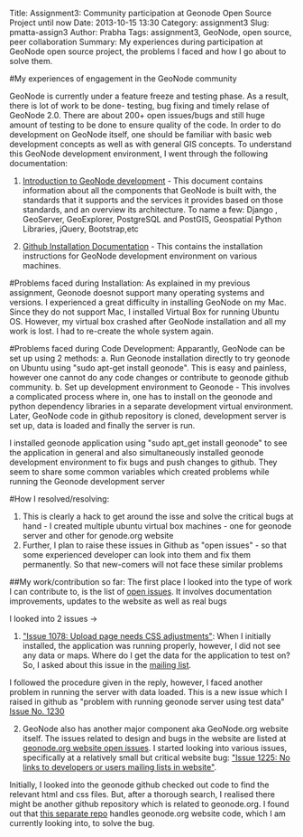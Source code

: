 Title: Assignment3: Community participation at Geonode Open Source Project until now
Date: 2013-10-15 13:30
Category: assignment3
Slug: pmatta-assign3
Author: Prabha
Tags: assignment3, GeoNode, open source, peer collaboration
Summary:  My experiences during participation at GeoNode open source project, the problems I faced and how I go about to solve them. 


#My experiences of engagement in the GeoNode community

GeoNode is currently under a feature freeze and testing phase. As a result, there is lot of work to be done- testing, bug fixing and timely relase of GeoNode 2.0. There are about 200+ open issues/bugs and still huge amount of testing to be done to ensure quality of the code. In order to do development on GeoNode itself, one should be familiar with basic web development concepts as well as with general GIS concepts. To understand this GeoNode development environment, I went through the following documentation:

1. [Introduction to GeoNode development](http://geonode.org/workshops/devel/intro/index.html#intro) - This document contains information about all the components that GeoNode is built with, the standards that it supports and the services it provides based on those standards, and an overview its architecture. To name a few: Django , GeoServer, GeoExplorer, PostgreSQL and PostGIS, Geospatial Python Libraries, jQuery, Bootstrap,etc

2. [Github Installation Documentation](https://github.com/GeoNode/geonode/blob/master/README) - This contains the installation instructions for GeoNode development environment on various machines.


#Problems faced during Installation:
As explained in my previous assignment, Geonode doesnot support many operating systems and versions. I experienced a great difficulty in installing GeoNode on my Mac. Since they do not support Mac, I installed Virtual Box for running Ubuntu OS. However, my virtual box crashed after GeoNode installation and all my work is lost. I had to re-create the whole system again. 


#Problems faced during Code Development:
Apparantly, GeoNode can be set up using 2 methods:
a. Run Geonode installation directly  to try geonode on Ubuntu using "sudo apt-get install geonode". This is easy and painless, however one cannot do any code changes or contribute to geonode github community.
b. Set up development environment to Geonode - This involves a complicated process where in, one has to install on the geonode and python dependency libraries in a separate development virtual environment. Later, GeoNode code in github repository is cloned, development server is set up, data is loaded and finally the server is run.

I installed geonode application using "sudo apt_get install geonode" to see the application in general and also simultaneously installed geonode development environment to fix bugs and push changes to github. They seem to share some common variables which created problems while running the Geonode development server


#How I resolved/resolving:
1. This is clearly a hack to get around the isse and solve the critical bugs at hand - I created multiple ubuntu virtual box machines - one for geonode server and other for genode.org website
2. Further,  I plan to raise these issues in Github as "open issues" - so that some experienced developer can look into them and fix them permanently. So that new-comers will not face these similar problems

##My work/contribution so far:
The first place I looked into the type of work I can contribute to, is the list of [open issues](https://github.com/geonode/geonode/issues?labels=&milestone=4&page=1&state=open). It involves documentation improvements, updates to the website as well as real bugs

I looked into 2 issues ->
1. ["Issue 1078: Upload page needs CSS adjustments"](https://github.com/GeoNode/geonode/issues/1078): When I initially installed, the application was running properly, however, I did not see any data or maps. Where do I get the data for the application to test on? So, I asked about this issue in the [mailing list](https://groups.google.com/a/opengeo.org/forum/#!topic/geonode-dev/9gVUVKiAxwA).

I followed the procedure given in the reply, however, I faced another problem in running the server with data loaded. This is a new issue which I raised in github as
"problem with running geonode server using test data" [Issue No. 1230](https://github.com/GeoNode/geonode/issues/1230)

2. GeoNode also has another major component aka GeoNode.org website itself. The issues related to design and bugs in the website are listed at
[geonode.org website open issues](https://github.com/GeoNode/geonode/issues?labels=website&page=1&state=open). I started looking into various issues, specifically at a relatively small but critical website bug: ["Issue 1225: No links to developers or users mailing lists in website"](https://github.com/GeoNode/geonode/issues/1225). 

Initially, I looked into the geonode github checked out code to find the relevant html and css files. But, after a thorough search, I realised there might be another github repository which is related to geonode.org. I found out that [this separate repo](https://github.com/GeoNode/geonode.github.com) handles geonode.org website code, which I am currently looking into, to solve the bug.

